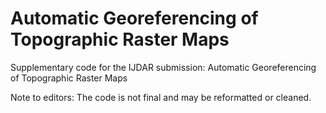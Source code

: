 # Automatic Georeferencing of Topographic Raster Maps

Supplementary code for the IJDAR submission: Automatic Georeferencing of Topographic Raster Maps

Note to editors: The code is not final and may be reformatted or cleaned.
